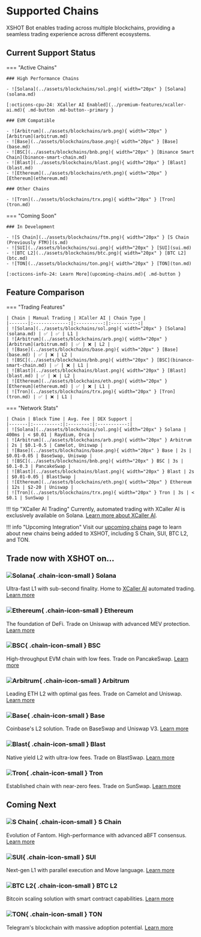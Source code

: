 # Supported Chains

XSHOT Bot enables trading across multiple blockchains, providing a seamless trading experience across different ecosystems.

## Current Support Status

=== "Active Chains"

    ### High Performance Chains

    - ![Solana](../assets/blockchains/sol.png){ width="20px" } [Solana](solana.md)

    [:octicons-cpu-24: XCaller AI Enabled](../premium-features/xcaller-ai.md){ .md-button .md-button--primary }

    ### EVM Compatible

    - ![Arbitrum](../assets/blockchains/arb.png){ width="20px" } [Arbitrum](arbitrum.md)
    - ![Base](../assets/blockchains/base.png){ width="20px" } [Base](base.md)
    - ![BSC](../assets/blockchains/bnb.png){ width="20px" } [Binance Smart Chain](binance-smart-chain.md)
    - ![Blast](../assets/blockchains/blast.png){ width="20px" } [Blast](blast.md)
    - ![Ethereum](../assets/blockchains/eth.png){ width="20px" } [Ethereum](ethereum.md)

    ### Other Chains

    - ![Tron](../assets/blockchains/trx.png){ width="20px" } [Tron](tron.md)

=== "Coming Soon"

    ### In Development

    - ![S Chain](../assets/blockchains/ftm.png){ width="20px" } [S Chain (Previously FTM)](s.md)
    - ![SUI](../assets/blockchains/sui.png){ width="20px" } [SUI](sui.md)
    - ![BTC L2](../assets/blockchains/btc.png){ width="20px" } [BTC L2](btc.md)
    - ![TON](../assets/blockchains/ton.png){ width="20px" } [TON](ton.md)

    [:octicons-info-24: Learn More](upcoming-chains.md){ .md-button }

## Feature Comparison

=== "Trading Features"

    | Chain | Manual Trading | XCaller AI | Chain Type |
    |-------|:-------------:|:----------:|:----------:|
    | ![Solana](../assets/blockchains/sol.png){ width="20px" } [Solana](solana.md) | ✅ | ✅ | L1 |
    | ![Arbitrum](../assets/blockchains/arb.png){ width="20px" } [Arbitrum](arbitrum.md) | ✅ | ❌ | L2 |
    | ![Base](../assets/blockchains/base.png){ width="20px" } [Base](base.md) | ✅ | ❌ | L2 |
    | ![BSC](../assets/blockchains/bnb.png){ width="20px" } [BSC](binance-smart-chain.md) | ✅ | ❌ | L1 |
    | ![Blast](../assets/blockchains/blast.png){ width="20px" } [Blast](blast.md) | ✅ | ❌ | L2 |
    | ![Ethereum](../assets/blockchains/eth.png){ width="20px" } [Ethereum](ethereum.md) | ✅ | ❌ | L1 |
    | ![Tron](../assets/blockchains/trx.png){ width="20px" } [Tron](tron.md) | ✅ | ❌ | L1 |

=== "Network Stats"

    | Chain | Block Time | Avg. Fee | DEX Support |
    |-------|:----------:|:--------:|:-----------:|
    | ![Solana](../assets/blockchains/sol.png){ width="20px" } Solana | 400ms | < $0.01 | Raydium, Orca |
    | ![Arbitrum](../assets/blockchains/arb.png){ width="20px" } Arbitrum | 2s | $0.1-0.5 | Camelot, Uniswap |
    | ![Base](../assets/blockchains/base.png){ width="20px" } Base | 2s | $0.01-0.05 | BaseSwap, Uniswap |
    | ![BSC](../assets/blockchains/bnb.png){ width="20px" } BSC | 3s | $0.1-0.3 | PancakeSwap |
    | ![Blast](../assets/blockchains/blast.png){ width="20px" } Blast | 2s | $0.01-0.05 | BlastSwap |
    | ![Ethereum](../assets/blockchains/eth.png){ width="20px" } Ethereum | 12s | $2-20 | Uniswap |
    | ![Tron](../assets/blockchains/trx.png){ width="20px" } Tron | 3s | < $0.1 | SunSwap |

!!! tip "XCaller AI Trading"
    Currently, automated trading with XCaller AI is exclusively available on Solana. [Learn more about XCaller AI](../premium-features/xcaller-ai.md).

!!! info "Upcoming Integration"
    Visit our [upcoming chains](upcoming-chains.md) page to learn about new chains being added to XSHOT, including S Chain, SUI, BTC L2, and TON.


## Trade now with XSHOT on...

### ![Solana](../assets/blockchains/sol.png){ .chain-icon-small } Solana
Ultra-fast L1 with sub-second finality. Home to [XCaller AI](../premium-features/xcaller-ai.md) automated trading.
[Learn more](solana.md)

### ![Ethereum](../assets/blockchains/eth.png){ .chain-icon-small } Ethereum
The foundation of DeFi. Trade on Uniswap with advanced MEV protection.
[Learn more](ethereum.md)

### ![BSC](../assets/blockchains/bnb.png){ .chain-icon-small } BSC
High-throughput EVM chain with low fees. Trade on PancakeSwap.
[Learn more](binance-smart-chain.md)

### ![Arbitrum](../assets/blockchains/arb.png){ .chain-icon-small } Arbitrum
Leading ETH L2 with optimal gas fees. Trade on Camelot and Uniswap.
[Learn more](arbitrum.md)

### ![Base](../assets/blockchains/base.png){ .chain-icon-small } Base
Coinbase's L2 solution. Trade on BaseSwap and Uniswap V3.
[Learn more](base.md)

### ![Blast](../assets/blockchains/blast.png){ .chain-icon-small } Blast
Native yield L2 with ultra-low fees. Trade on BlastSwap.
[Learn more](blast.md)

### ![Tron](../assets/blockchains/trx.png){ .chain-icon-small } Tron
Established chain with near-zero fees. Trade on SunSwap.
[Learn more](tron.md)

## Coming Next

### ![S Chain](../assets/blockchains/ftm.png){ .chain-icon-small } S Chain
Evolution of Fantom. High-performance with advanced aBFT consensus.
[Learn more](s.md)

### ![SUI](../assets/blockchains/sui.png){ .chain-icon-small } SUI
Next-gen L1 with parallel execution and Move language.
[Learn more](sui.md)

### ![BTC L2](../assets/blockchains/btc.png){ .chain-icon-small } BTC L2
Bitcoin scaling solution with smart contract capabilities.
[Learn more](btc.md)

### ![TON](../assets/blockchains/ton.png){ .chain-icon-small } TON
Telegram's blockchain with massive adoption potential.
[Learn more](ton.md)

